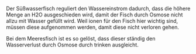 Der Süßwasserfisch reguliert den Wassereinstrom dadurch, dass die höhere Menge an H2O ausgeschieden wird, damit der Fisch durch Osmose nicht allzu mit Wasser gefüllt wird. Weil ionen für den Fisch hier wichtig sind, müssen diese aufgenommen werden, damit diese nicht verloren gehen.

Bei dem Meeresfisch ist es so gelöst, dass dieser ständig den Wasserverlust durch Osmose durch trinken ausgleicht.
